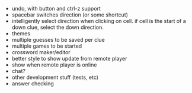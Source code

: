 - undo, with button and ctrl-z support
- spacebar switches direction (or some shortcut)
- intelligently select direction when clicking on cell. if cell is the start of a down clue, select the down direction.
- themes
- multiple guesses to be saved per clue
- multiple games to be started
- crossword maker/editor
- better style to show update from remote player
- show when remote player is online
- chat?
- other development stuff (tests, etc)
- answer checking
